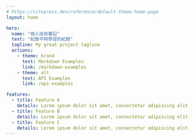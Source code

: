 ```yaml
---
# https://vitepress.dev/reference/default-theme-home-page
layout: home

hero:
  name: "個人技術筆記"
  text: "紀錄平時學習的紀錄"
  tagline: My great project tagline
  actions:
    - theme: brand
      text: Markdown Examples
      link: /markdown-examples
    - theme: alt
      text: API Examples
      link: /api-examples

features:
  - title: Feature A
    details: Lorem ipsum dolor sit amet, consectetur adipiscing elit
  - title: Feature B
    details: Lorem ipsum dolor sit amet, consectetur adipiscing elit
  - title: Feature C
    details: Lorem ipsum dolor sit amet, consectetur adipiscing elit
---
```


